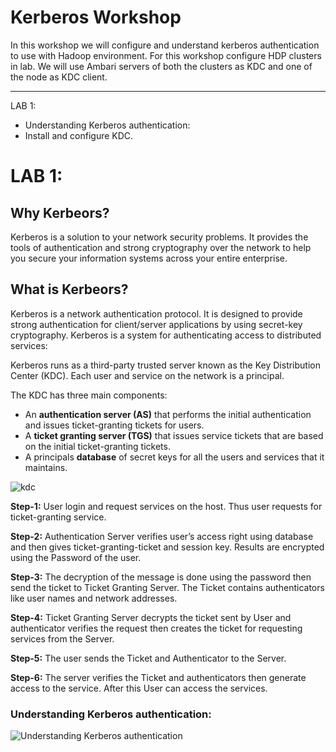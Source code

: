 # Kerberos Workshop

In this workshop we will configure and understand kerberos authentication to use with Hadoop environment. For this workshop configure HDP clusters in lab. We will use Ambari servers of both the clusters as KDC and one of the node as KDC client.

------------------------------------------------------------------------------------------------------------------------------

LAB 1: 
  - Understanding Kerberos authentication:
  - Install and configure KDC.


# LAB 1: 

## Why Kerbeors?
Kerberos is a solution to your network security problems. 
It provides the tools of authentication and strong cryptography over the network to help you secure your information systems across your entire enterprise.

##  What is Kerbeors?
Kerberos is a network authentication protocol. 
It is designed to provide strong authentication for client/server applications by using secret-key cryptography. 
Kerberos is a system for authenticating access to distributed services:


Kerberos runs as a third-party trusted server known as the Key Distribution Center (KDC). Each user and service on the network is a principal.

The KDC has three main components:

* An **authentication server (AS)** that performs the initial authentication and issues ticket-granting tickets for users.
* A **ticket granting server (TGS)** that issues service tickets that are based on the initial ticket-granting tickets.
* A principals **database** of secret keys for all the users and services that it maintains.

![kdc](https://user-images.githubusercontent.com/28974904/173366640-c2e90f0d-6cf0-4330-8c9b-49f30944c600.jpeg)

**Step-1:** 
User login and request services on the host. Thus user requests for ticket-granting service. 
 
**Step-2:**
 Authentication Server verifies user’s access right using database and then gives ticket-granting-ticket and session key. Results are encrypted using the Password of the user. 
 
**Step-3:**
 The decryption of the message is done using the password then send the ticket to Ticket Granting Server. The Ticket contains authenticators like user names and network addresses. 
 
**Step-4:** 
 Ticket Granting Server decrypts the ticket sent by User and authenticator verifies the request then creates the ticket for requesting services from the Server. 
 
**Step-5:**
 The user sends the Ticket and Authenticator to the Server. 
 
**Step-6:**
 The server verifies the Ticket and authenticators then generate access to the service. After this User can access the services. 

### Understanding Kerberos authentication:
![Understanding Kerberos authentication](https://user-images.githubusercontent.com/28974904/173363503-e9db7171-610e-4933-a7b1-7bfa089b2632.png)
